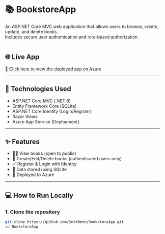 # 📚 BookstoreApp

An ASP.NET Core MVC web application that allows users to browse, create, update, and delete books.  
Includes secure user authentication and role-based authorization.

---

## 🌐 Live App

🔗 [Click here to view the deployed app on Azure](https://bookstoreapp-sandra.azurewebsites.net/)

---

## 🔧 Technologies Used

- ASP.NET Core MVC (.NET 8)
- Entity Framework Core (SQLite)
- ASP.NET Core Identity (Login/Register)
- Razor Views
- Azure App Service (Deployment)

---

## ✨ Features

- 🕵️‍♀️ View books (open to public)
- 🔐 Create/Edit/Delete books (authenticated users only)
- ✅ Register & Login with Identity
- 💾 Data stored using SQLite
- 🚀 Deployed to Azure

---

## 💻 How to Run Locally

### 1. Clone the repository

```bash
git clone https://github.com/SndrDmtn/BookstoreApp.git
cd BookstoreApp
